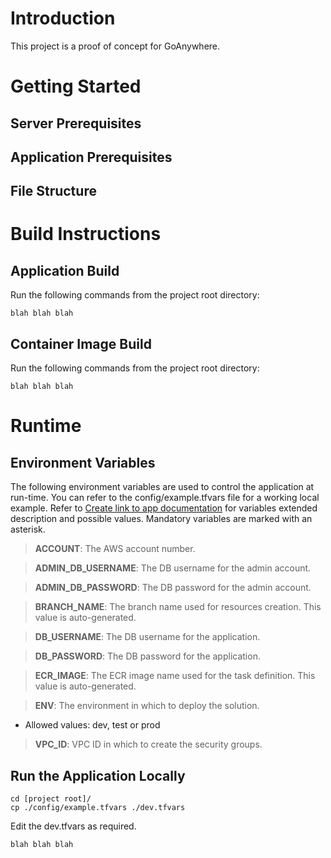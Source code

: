# Introduction
This project is a proof of concept for GoAnywhere.

# Getting Started
## Server Prerequisites

## Application Prerequisites

## File Structure

# Build Instructions

## Application Build
Run the following commands from the project root directory:
```
blah blah blah
```

## Container Image Build
Run the following commands from the project root directory:
```
blah blah blah
```

# Runtime

## Environment Variables
The following environment variables are used to control the application at run-time. You can refer to the config/example.tfvars file for a working local example. Refer to [Create link to app documentation](https://www.google.com) for variables extended description and possible values. Mandatory variables are marked with an asterisk.

> **ACCOUNT**: The AWS account number.

> **ADMIN_DB_USERNAME**: The DB username for the admin account.

> **ADMIN_DB_PASSWORD**: The DB password for the admin account.

> **BRANCH_NAME**: The branch name used for resources creation. This value is auto-generated.

> **DB_USERNAME**: The DB username for the application.

> **DB_PASSWORD**: The DB password for the application.

> **ECR_IMAGE**: The ECR image name used for the task definition. This value is auto-generated.

> **ENV**: The environment in which to deploy the solution.
- Allowed values: dev, test or prod

> **VPC_ID**: VPC ID in which to create the security groups.

## Run the Application Locally
```
cd [project root]/
cp ./config/example.tfvars ./dev.tfvars
```
Edit the dev.tfvars as required.
```
blah blah blah
```
